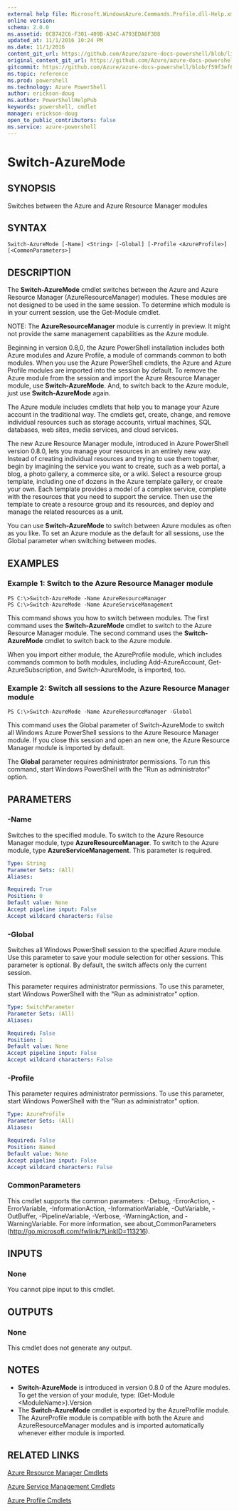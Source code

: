 ```yaml
---
external help file: Microsoft.WindowsAzure.Commands.Profile.dll-Help.xml
online version: 
schema: 2.0.0
ms.assetid: 0CB742C6-F301-409B-A34C-A793EDA6F308
updated_at: 11/1/2016 10:24 PM
ms.date: 11/1/2016
content_git_url: https://github.com/Azure/azure-docs-powershell/blob/live/azureps-cmdlets-docs/ServiceManagement/Azure.Profile/v0.9.8/Switch-AzureMode.md
original_content_git_url: https://github.com/Azure/azure-docs-powershell/blob/live/azureps-cmdlets-docs/ServiceManagement/Azure.Profile/v0.9.8/Switch-AzureMode.md
gitcommit: https://github.com/Azure/azure-docs-powershell/blob/f59f3ef60bc592383812213e69fd77ba950759ed/azureps-cmdlets-docs/ServiceManagement/Azure.Profile/v0.9.8/Switch-AzureMode.md
ms.topic: reference
ms.prod: powershell
ms.technology: Azure PowerShell
author: erickson-doug
ms.author: PowerShellHelpPub
keywords: powershell, cmdlet
manager: erickson-doug
open_to_public_contributors: false
ms.service: azure-powershell
---
```


# Switch-AzureMode

## SYNOPSIS
Switches between the Azure and Azure Resource Manager modules

## SYNTAX

```
Switch-AzureMode [-Name] <String> [-Global] [-Profile <AzureProfile>] [<CommonParameters>]
```

## DESCRIPTION
The **Switch-AzureMode** cmdlet switches between the Azure and Azure Resource Manager (AzureResourceManager) modules.
These modules are not designed to be used in the same session.
To determine which module is in your current session, use the Get-Module cmdlet.

NOTE: The **AzureResourceManager** module is currently in preview.
It might not provide the same management capabilities as the Azure module.

Beginning in version 0.8,0, the Azure PowerShell installation includes both Azure modules and Azure Profile, a module of commands common to both modules.
When you use the Azure PowerShell cmdlets, the Azure and Azure Profile modules are imported into the session by default.
To remove the Azure module from the session and import the Azure Resource Manager module, use **Switch-AzureMode**.
And, to switch back to the Azure module, just use **Switch-AzureMode** again.

The Azure module includes cmdlets that help you to manage your Azure account in the traditional way.
The cmdlets get, create, change, and remove individual resources such as storage accounts, virtual machines, SQL databases, web sites, media services, and cloud services.

The new Azure Resource Manager module, introduced in Azure PowerShell version 0.8.0, lets you manage your resources in an entirely new way.
Instead of creating individual resources and trying to use them together, begin by imagining the service you want to create, such as a web portal, a blog, a photo gallery, a commerce site, or a wiki.
Select a resource group template, including one of dozens in the Azure template gallery, or create your own.
Each template provides a model of a complex service, complete with the resources that you need to support the service.
Then use the template to create a resource group and its resources, and deploy and manage the related resources as a unit.

You can use **Switch-AzureMode** to switch between Azure modules as often as you like.
To set an Azure module as the default for all sessions, use the Global parameter when switching between modes.

## EXAMPLES

### Example 1: Switch to the Azure Resource Manager module
```
PS C:\>Switch-AzureMode -Name AzureResourceManager
PS C:\>Switch-AzureMode -Name AzureServiceManagement
```

This command shows you how to switch between modules.
The first command uses the **Switch-AzureMode** cmdlet to switch to the Azure Resource Manager module.
The second command uses the **Switch-AzureMode** cmdlet to switch back to the Azure module.

When you import either module, the AzureProfile module, which includes commands common to both modules, including Add-AzureAccount, Get-AzureSubscription, and Switch-AzureMode, is imported, too.

### Example 2: Switch all sessions to the Azure Resource Manager module
```
PS C:\>Switch-AzureMode -Name AzureResourceManager -Global
```

This command uses the Global parameter of Switch-AzureMode to switch all Windows Azure PowerShell sessions to the Azure Resource Manager module.
If you close this session and open an new one, the Azure Resource Manager module is imported by default.

The **Global** parameter requires administrator permissions.
To run this command, start Windows PowerShell with the "Run as administrator" option.

## PARAMETERS

### -Name
Switches to the specified module.
To switch to the Azure Resource Manager  module, type **AzureResourceManager**.
To switch to the Azure module, type **AzureServiceManagement**.
This parameter is required.

```yaml
Type: String
Parameter Sets: (All)
Aliases: 

Required: True
Position: 0
Default value: None
Accept pipeline input: False
Accept wildcard characters: False
```

### -Global
Switches all Windows PowerShell session to the specified Azure module.
Use this parameter to save your module selection for other sessions.
This parameter is optional.
By default, the switch affects only the current session.

This parameter requires administrator permissions.
To use this parameter, start Windows PowerShell with the "Run as administrator" option.

```yaml
Type: SwitchParameter
Parameter Sets: (All)
Aliases: 

Required: False
Position: 1
Default value: None
Accept pipeline input: False
Accept wildcard characters: False
```

### -Profile
This parameter requires administrator permissions.
To use this parameter, start Windows PowerShell with the "Run as administrator" option.

```yaml
Type: AzureProfile
Parameter Sets: (All)
Aliases: 

Required: False
Position: Named
Default value: None
Accept pipeline input: False
Accept wildcard characters: False
```

### CommonParameters
This cmdlet supports the common parameters: -Debug, -ErrorAction, -ErrorVariable, -InformationAction, -InformationVariable, -OutVariable, -OutBuffer, -PipelineVariable, -Verbose, -WarningAction, and -WarningVariable. For more information, see about_CommonParameters (http://go.microsoft.com/fwlink/?LinkID=113216).

## INPUTS

### None
You cannot pipe input to this cmdlet.

## OUTPUTS

### None
This cmdlet does not generate any output.

## NOTES
* **Switch-AzureMode** is introduced in version 0.8.0 of the Azure modules. To get the version of your module, type: (Get-Module \<ModuleName\>).Version
* The **Switch-AzureMode** cmdlet is exported by the AzureProfile module. The AzureProfile module is compatible with both the Azure and AzureResourceManager modules and is imported automatically whenever either module is imported.

## RELATED LINKS

[Azure Resource Manager Cmdlets](http://go.microsoft.com/fwlink/?LinkID=394765)

[Azure Service Management Cmdlets](http://go.microsoft.com/fwlink/?LinkID=396348)

[Azure Profile Cmdlets](xref:ServiceManagement/Azure.Profile/v0.9.8/Azure.Profile.md)


